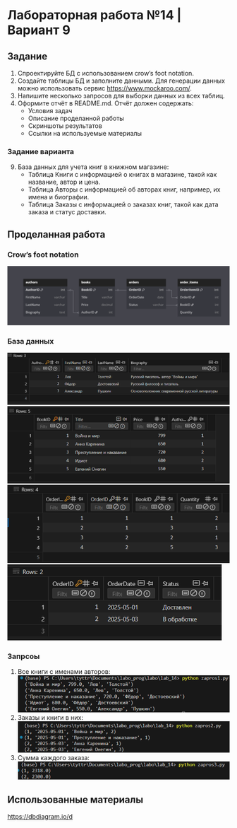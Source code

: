 # Лабораторная работа №14 | Вариант 9
## Задание 
1) Спроектируйте БД с использованием crow’s foot notation.
2) Создайте таблицы БД и заполните данными. Для генерации данных можно использовать сервис https://www.mockaroo.com/.
3) Напишите несколько запросов для выборки данных из всех таблиц.
4) Оформите отчёт в README.md. Отчёт должен содержать:
    * Условия задач
    * Описание проделанной работы
    * Скриншоты результатов
    * Ссылки на используемые материалы
### Задание варианта
9) База данных для учета книг в книжном магазине:
    * Таблица Книги с информацией о книгах в магазине, такой как название, автор и цена.
    * Таблица Авторы с информацией об авторах книг, например, их имена и биографии.
    * Таблица Заказы с информацией о заказах книг, такой как дата заказа и статус доставки.
## Проделанная работа
### Crow’s foot notation
![dbdiagram](images\diagram.png)
### База данных
![1](images\bd1.png)
![2](images\bd2.png)
![3](images\bd3.png)
![4](images\bd4.png)

### Запрсоы
1) Все книги с именами авторов:
![z1](images/z1.png)
2) Заказы и книги в них:
![z1](images/z2.png)
3) Сумма каждого заказа:
![z3](images/z3.png)
## Использованные материалы
https://dbdiagram.io/d